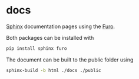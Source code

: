 # docs

[Sphinx](https://www.sphinx-doc.org/) documentation pages using the [Furo](https://pradyunsg.me/furo/).

Both packages can be installed with

```bash
pip install sphinx furo
```

The document can be built to the public folder using

```bash
sphinx-build -b html ./docs ./public
```

